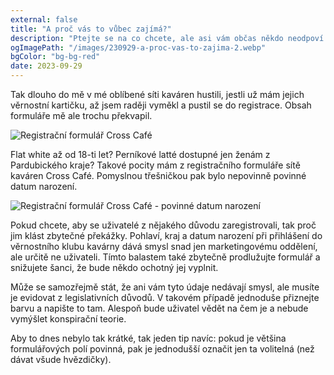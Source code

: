 ```yaml
---
external: false
title: "A proč vás to vůbec zajímá?"
description: "Ptejte se na co chcete, ale asi vám občas někdo neodpoví."
ogImagePath: "/images/230929-a-proc-vas-to-zajima-2.webp"
bgColor: "bg-bg-red"
date: 2023-09-29
---
```

Tak dlouho do mě v mé oblíbené síti kaváren hustili, jestli už mám jejich věrnostní kartičku, až jsem raději vyměkl a pustil se do registrace. Obsah formuláře mě ale trochu překvapil.

![Registrační formulář Cross Café](/images/230929-a-proc-vas-to-zajima-1.webp)

Flat white až od 18-ti let? Perníkové latté dostupné jen ženám z Pardubického kraje? Takové pocity mám z registračního formuláře sítě kaváren Cross Café. Pomyslnou třešničkou pak bylo nepovinně povinné datum narození.

![Registrační formulář Cross Café - povinné datum narození](/images/230929-a-proc-vas-to-zajima-2.webp)

Pokud chcete, aby se uživatelé z nějakého důvodu zaregistrovali, tak proč jim klást zbytečné překážky. Pohlaví, kraj a datum narození při přihlášení do věrnostního klubu kavárny dává smysl snad jen marketingovému oddělení, ale určitě ne uživateli. Tímto balastem také zbytečně prodlužujte formulář a snižujete šanci, že bude někdo ochotný jej vyplnit.

Může se samozřejmě stát, že ani vám tyto údaje nedávají smysl, ale musíte je evidovat z legislativních důvodů. V takovém případě jednoduše přiznejte barvu a napište to tam. Alespoň bude uživatel vědět na čem je a nebude vymýšlet konspirační teorie.

Aby to dnes nebylo tak krátké, tak jeden tip navíc: pokud je většina formulářových polí povinná, pak je jednodušší označit jen ta volitelná (než dávat všude hvězdičky).
